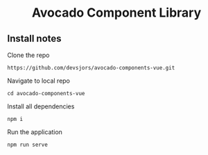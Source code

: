 <h1 align="center">Avocado Component Library</h1>

## Install notes
Clone the repo<br/>
```
https://github.com/devsjors/avocado-components-vue.git
```

Navigate to local repo<br/>
```
cd avocado-components-vue
```

Install all dependencies<br/>
```
npm i
```

Run the application<br/>
```
npm run serve
```
